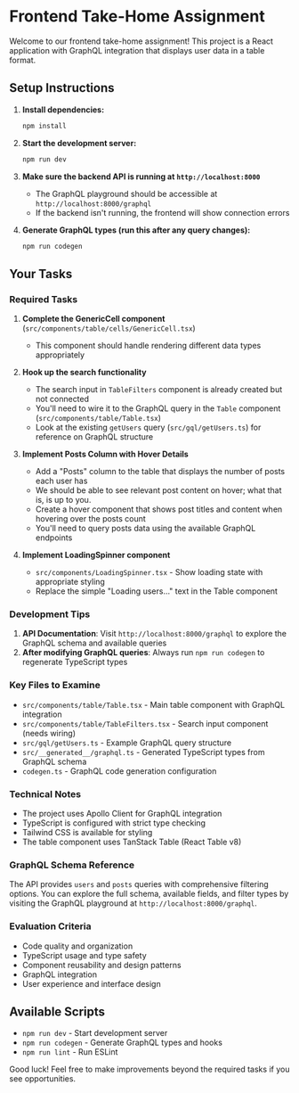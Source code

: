 # Frontend Take-Home Assignment

Welcome to our frontend take-home assignment! This project is a React application with GraphQL integration that displays user data in a table format.

## Setup Instructions

1. **Install dependencies:**
   ```bash
   npm install
   ```

2. **Start the development server:**
   ```bash
   npm run dev
   ```

3. **Make sure the backend API is running at `http://localhost:8000`**
   - The GraphQL playground should be accessible at `http://localhost:8000/graphql`
   - If the backend isn't running, the frontend will show connection errors

4. **Generate GraphQL types (run this after any query changes):**
   ```bash
   npm run codegen
   ```

## Your Tasks

### Required Tasks
1. **Complete the GenericCell component** (`src/components/table/cells/GenericCell.tsx`)
   - This component should handle rendering different data types appropriately

2. **Hook up the search functionality**
   - The search input in `TableFilters` component is already created but not connected
   - You'll need to wire it to the GraphQL query in the `Table` component (`src/components/table/Table.tsx`)
   - Look at the existing `getUsers` query (`src/gql/getUsers.ts`) for reference on GraphQL structure

3. **Implement Posts Column with Hover Details**
   - Add a "Posts" column to the table that displays the number of posts each user has
   - We should be able to see relevant post content on hover; what that is, is up to you.
   - Create a hover component that shows post titles and content when hovering over the posts count
   - You'll need to query posts data using the available GraphQL endpoints

4. **Implement LoadingSpinner component**
   - `src/components/LoadingSpinner.tsx` - Show loading state with appropriate styling
   - Replace the simple "Loading users..." text in the Table component

### Development Tips

1. **API Documentation**: Visit `http://localhost:8000/graphql` to explore the GraphQL schema and available queries
2. **After modifying GraphQL queries**: Always run `npm run codegen` to regenerate TypeScript types

### Key Files to Examine
- `src/components/table/Table.tsx` - Main table component with GraphQL integration
- `src/components/table/TableFilters.tsx` - Search input component (needs wiring)
- `src/gql/getUsers.ts` - Example GraphQL query structure
- `src/__generated__/graphql.ts` - Generated TypeScript types from GraphQL schema
- `codegen.ts` - GraphQL code generation configuration

### Technical Notes
- The project uses Apollo Client for GraphQL integration
- TypeScript is configured with strict type checking
- Tailwind CSS is available for styling
- The table component uses TanStack Table (React Table v8)

### GraphQL Schema Reference
The API provides `users` and `posts` queries with comprehensive filtering options. You can explore the full schema, available fields, and filter types by visiting the GraphQL playground at `http://localhost:8000/graphql`.

### Evaluation Criteria
- Code quality and organization
- TypeScript usage and type safety
- Component reusability and design patterns
- GraphQL integration
- User experience and interface design

## Available Scripts

- `npm run dev` - Start development server
- `npm run codegen` - Generate GraphQL types and hooks
- `npm run lint` - Run ESLint

Good luck! Feel free to make improvements beyond the required tasks if you see opportunities.